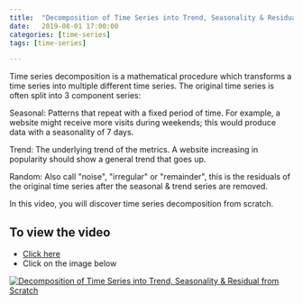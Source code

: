 ```yaml
---
title:  "Decomposition of Time Series into Trend, Seasonality & Residual from Scratch"
date:   2019-08-01 17:00:00
categories: [time-series]
tags: [time-series]

---
```


Time series decomposition is a mathematical procedure which transforms a time series into multiple different time series. The original time series is often split into 3 component series:

Seasonal: Patterns that repeat with a fixed period of time. For example, a website might receive more visits during weekends; this would produce data with a seasonality of 7 days.

Trend: The underlying trend of the metrics. A website increasing in popularity should show a general trend that goes up.

Random: Also call "noise", "irregular" or "remainder", this is the residuals of the original time series after the seasonal & trend series are removed.

In this video, you will discover time series decomposition from scratch.

## To view the video
* [Click here](https://youtu.be/6iVJPG9RQXQ)
* Click on the image below

[![Decomposition of Time Series into Trend, Seasonality & Residual from Scratch](http://img.youtube.com/vi/6iVJPG9RQXQ/0.jpg)](http://www.youtube.com/watch?v=6iVJPG9RQXQ)